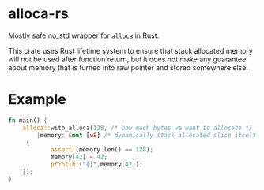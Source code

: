 # alloca-rs

Mostly safe no_std wrapper for `alloca` in Rust. 


This crate uses Rust lifetime system to ensure that stack allocated memory will not be used after function return, but it does not make any guarantee about memory that is turned into raw pointer and stored somewhere else. 

# Example

```rust
fn main() {
    alloca::with_alloca(128, /* how much bytes we want to allocate */
        |memory: &mut [u8] /* dynamically stack allocated slice itself */|
     {
            assert!(memory.len() == 128);
            memory[42] = 42;
            println!("{}",memory[42]);
    });
}
```